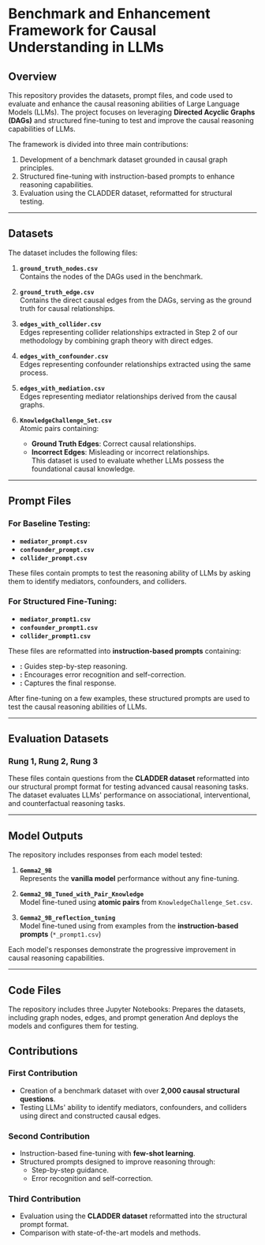 # Benchmark and Enhancement Framework for Causal Understanding in LLMs

## Overview

This repository provides the datasets, prompt files, and code used to evaluate and enhance the causal reasoning abilities of Large Language Models (LLMs). The project focuses on leveraging **Directed Acyclic Graphs (DAGs)** and structured fine-tuning to test and improve the causal reasoning capabilities of LLMs.

The framework is divided into three main contributions:

1. Development of a benchmark dataset grounded in causal graph principles.
2. Structured fine-tuning with instruction-based prompts to enhance reasoning capabilities.
3. Evaluation using the CLADDER dataset, reformatted for structural testing.

---

## Datasets

The dataset includes the following files:

1. **`ground_truth_nodes.csv`**  
   Contains the nodes of the DAGs used in the benchmark.

2. **`ground_truth_edge.csv`**  
   Contains the direct causal edges from the DAGs, serving as the ground truth for causal relationships.

3. **`edges_with_collider.csv`**  
   Edges representing collider relationships extracted in Step 2 of our methodology by combining graph theory with direct edges.

4. **`edges_with_confounder.csv`**  
   Edges representing confounder relationships extracted using the same process.

5. **`edges_with_mediation.csv`**  
   Edges representing mediator relationships derived from the causal graphs.

6. **`KnowledgeChallenge_Set.csv`**  
   Atomic pairs containing:
   - **Ground Truth Edges**: Correct causal relationships.
   - **Incorrect Edges**: Misleading or incorrect relationships.  
   This dataset is used to evaluate whether LLMs possess the foundational causal knowledge.

---

## Prompt Files

### For Baseline Testing:
- **`mediator_prompt.csv`**  
- **`confounder_prompt.csv`**  
- **`collider_prompt.csv`**  

These files contain prompts to test the reasoning ability of LLMs by asking them to identify mediators, confounders, and colliders.

### For Structured Fine-Tuning:
- **`mediator_prompt1.csv`**  
- **`confounder_prompt1.csv`**  
- **`collider_prompt1.csv`**  

These files are reformatted into **instruction-based prompts** containing:
  - **<thinking>:** Guides step-by-step reasoning.
  - **<reflection>:** Encourages error recognition and self-correction.
  - **<output>:** Captures the final response.  

After fine-tuning on a few examples, these structured prompts are used to test the causal reasoning abilities of LLMs.

---

## Evaluation Datasets

### Rung 1, Rung 2, Rung 3  
These files contain questions from the **CLADDER dataset** reformatted into our structural prompt format for testing advanced causal reasoning tasks. The dataset evaluates LLMs' performance on associational, interventional, and counterfactual reasoning tasks.

---

## Model Outputs

The repository includes responses from each model tested:

1. **`Gemma2_9B`**  
   Represents the **vanilla model** performance without any fine-tuning.

2. **`Gemma2_9B_Tuned_with_Pair_Knowledge`**  
   Model fine-tuned using **atomic pairs** from `KnowledgeChallenge_Set.csv`.

3. **`Gemma2_9B_reflection_tuning`**  
   Model fine-tuned using from examples from the **instruction-based prompts** (`*_prompt1.csv`)   

Each model's responses demonstrate the progressive improvement in causal reasoning capabilities.

---

## Code Files

The repository includes three Jupyter Notebooks: Prepares the datasets, including graph nodes, edges, and prompt generation And deploys the models and configures them for testing.



## Contributions

### First Contribution
- Creation of a benchmark dataset with over **2,000 causal structural questions**.
- Testing LLMs' ability to identify mediators, confounders, and colliders using direct and constructed causal edges.

### Second Contribution
- Instruction-based fine-tuning with **few-shot learning**.
- Structured prompts designed to improve reasoning through:
  - Step-by-step guidance.
  - Error recognition and self-correction.

### Third Contribution
- Evaluation using the **CLADDER dataset** reformatted into the structural prompt format.
- Comparison with state-of-the-art models and methods.






